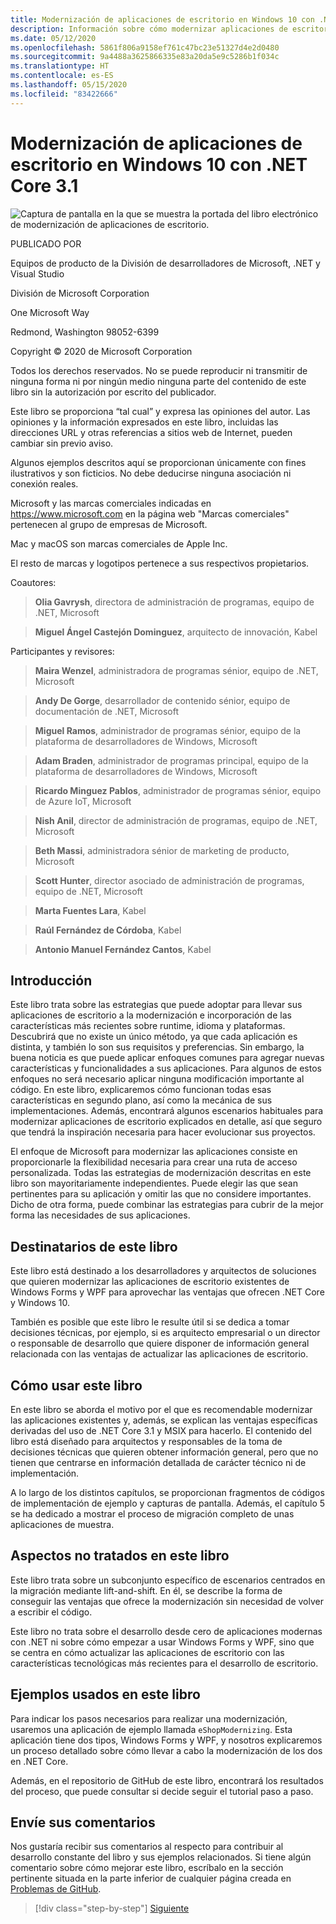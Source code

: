 ```yaml
---
title: Modernización de aplicaciones de escritorio en Windows 10 con .NET Core 3.1
description: Información sobre cómo modernizar aplicaciones de escritorio con .NET Core 3.1
ms.date: 05/12/2020
ms.openlocfilehash: 5861f806a9158ef761c47bc23e51327d4e2d0480
ms.sourcegitcommit: 9a4488a3625866335e83a20da5e9c5286b1f034c
ms.translationtype: HT
ms.contentlocale: es-ES
ms.lasthandoff: 05/15/2020
ms.locfileid: "83422666"
---
```

# <a name="modernizing-desktop-apps-on-windows-10-with-net-core-31"></a>Modernización de aplicaciones de escritorio en Windows 10 con .NET Core 3.1

![Captura de pantalla en la que se muestra la portada del libro electrónico de modernización de aplicaciones de escritorio.](./media/modernizing-existing-desktop-apps-ebook-cover.png)

PUBLICADO POR

Equipos de producto de la División de desarrolladores de Microsoft, .NET y Visual Studio

División de Microsoft Corporation

One Microsoft Way

Redmond, Washington 98052-6399

Copyright © 2020 de Microsoft Corporation

Todos los derechos reservados. No se puede reproducir ni transmitir de ninguna forma ni por ningún medio ninguna parte del contenido de este libro sin la autorización por escrito del publicador.

Este libro se proporciona “tal cual” y expresa las opiniones del autor. Las opiniones y la información expresados en este libro, incluidas las direcciones URL y otras referencias a sitios web de Internet, pueden cambiar sin previo aviso.

Algunos ejemplos descritos aquí se proporcionan únicamente con fines ilustrativos y son ficticios. No debe deducirse ninguna asociación ni conexión reales.

Microsoft y las marcas comerciales indicadas en <https://www.microsoft.com> en la página web "Marcas comerciales" pertenecen al grupo de empresas de Microsoft.

Mac y macOS son marcas comerciales de Apple Inc.

El resto de marcas y logotipos pertenece a sus respectivos propietarios.

Coautores:

> **Olia Gavrysh**, directora de administración de programas, equipo de .NET, Microsoft

> **Miguel Ángel Castejón Dominguez**, arquitecto de innovación, Kabel

Participantes y revisores:

> **Maira Wenzel**, administradora de programas sénior, equipo de .NET, Microsoft

> **Andy De Gorge**, desarrollador de contenido sénior, equipo de documentación de .NET, Microsoft

> **Miguel Ramos**, administrador de programas sénior, equipo de la plataforma de desarrolladores de Windows, Microsoft

> **Adam Braden**, administrador de programas principal, equipo de la plataforma de desarrolladores de Windows, Microsoft

> **Ricardo Minguez Pablos**, administrador de programas sénior, equipo de Azure IoT, Microsoft

> **Nish Anil**, director de administración de programas, equipo de .NET, Microsoft

> **Beth Massi**, administradora sénior de marketing de producto, Microsoft

> **Scott Hunter**, director asociado de administración de programas, equipo de .NET, Microsoft

> **Marta Fuentes Lara**, Kabel

> **Raúl Fernández de Córdoba**, Kabel

> **Antonio Manuel Fernández Cantos**, Kabel

## <a name="introduction"></a>Introducción

Este libro trata sobre las estrategias que puede adoptar para llevar sus aplicaciones de escritorio a la modernización e incorporación de las características más recientes sobre runtime, idioma y plataformas. Descubrirá que no existe un único método, ya que cada aplicación es distinta, y también lo son sus requisitos y preferencias. Sin embargo, la buena noticia es que puede aplicar enfoques comunes para agregar nuevas características y funcionalidades a sus aplicaciones. Para algunos de estos enfoques no será necesario aplicar ninguna modificación importante al código. En este libro, explicaremos cómo funcionan todas esas características en segundo plano, así como la mecánica de sus implementaciones. Además, encontrará algunos escenarios habituales para modernizar aplicaciones de escritorio explicados en detalle, así que seguro que tendrá la inspiración necesaria para hacer evolucionar sus proyectos.

El enfoque de Microsoft para modernizar las aplicaciones consiste en proporcionarle la flexibilidad necesaria para crear una ruta de acceso personalizada. Todas las estrategias de modernización descritas en este libro son mayoritariamente independientes. Puede elegir las que sean pertinentes para su aplicación y omitir las que no considere importantes. Dicho de otra forma, puede combinar las estrategias para cubrir de la mejor forma las necesidades de sus aplicaciones.

## <a name="who-should-use-the-book"></a>Destinatarios de este libro

Este libro está destinado a los desarrolladores y arquitectos de soluciones que quieren modernizar las aplicaciones de escritorio existentes de Windows Forms y WPF para aprovechar las ventajas que ofrecen .NET Core y Windows 10.

También es posible que este libro le resulte útil si se dedica a tomar decisiones técnicas, por ejemplo, si es arquitecto empresarial o un director o responsable de desarrollo que quiere disponer de información general relacionada con las ventajas de actualizar las aplicaciones de escritorio.

## <a name="how-to-use-the-book"></a>Cómo usar este libro

En este libro se aborda el motivo por el que es recomendable modernizar las aplicaciones existentes y, además, se explican las ventajas específicas derivadas del uso de .NET Core 3.1 y MSIX para hacerlo. El contenido del libro está diseñado para arquitectos y responsables de la toma de decisiones técnicas que quieren obtener información general, pero que no tienen que centrarse en información detallada de carácter técnico ni de implementación.

A lo largo de los distintos capítulos, se proporcionan fragmentos de códigos de implementación de ejemplo y capturas de pantalla. Además, el capítulo 5 se ha dedicado a mostrar el proceso de migración completo de unas aplicaciones de muestra.

## <a name="what-this-book-doesnt-cover"></a>Aspectos no tratados en este libro

Este libro trata sobre un subconjunto específico de escenarios centrados en la migración mediante lift-and-shift. En él, se describe la forma de conseguir las ventajas que ofrece la modernización sin necesidad de volver a escribir el código.

Este libro no trata sobre el desarrollo desde cero de aplicaciones modernas con .NET ni sobre cómo empezar a usar Windows Forms y WPF, sino que se centra en cómo actualizar las aplicaciones de escritorio con las características tecnológicas más recientes para el desarrollo de escritorio.

## <a name="samples-used-in-this-book"></a>Ejemplos usados en este libro

Para indicar los pasos necesarios para realizar una modernización, usaremos una aplicación de ejemplo llamada `eShopModernizing`. Esta aplicación tiene dos tipos, Windows Forms y WPF, y nosotros explicaremos un proceso detallado sobre cómo llevar a cabo la modernización de los dos en .NET Core.

Además, en el repositorio de GitHub de este libro, encontrará los resultados del proceso, que puede consultar si decide seguir el tutorial paso a paso.

## <a name="send-your-feedback"></a>Envíe sus comentarios

Nos gustaría recibir sus comentarios al respecto para contribuir al desarrollo constante del libro y sus ejemplos relacionados. Si tiene algún comentario sobre cómo mejorar este libro, escríbalo en la sección pertinente situada en la parte inferior de cualquier página creada en [Problemas de GitHub](https://github.com/dotnet/docs/issues).

>[!div class="step-by-step"]
>[Siguiente](why-modern-applications.md)

